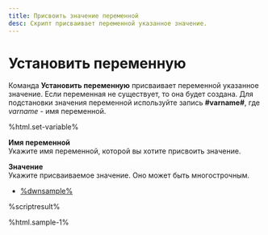 ```yaml
---
title: Присвоить значение переменной 
desc: Скрипт присваивает переменной указанное значение.
---
```

# Установить переменную

Команда **Установить переменную** присваивает переменной указанное значение. Если переменная не существует, то она будет создана. Для подстановки значения переменной используйте запись **#varname#**, где *varname* - имя переменной.

%html.set-variable%

**Имя переменной**  
Укажите имя переменной, которой вы хотите присвоить значение.

**Значение**  
Укажите присваиваемое значение. Оно может быть многострочным.

* [%dwnsample%](/samples/sample-1.yaml)

%scriptresult%

%html.sample-1%